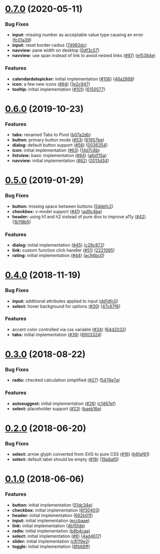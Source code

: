 <a name="0.7.0"></a>
# [0.7.0](https://github.com/arturmiz/vuent/compare/v0.6.0...v0.7.0) (2020-05-11)


### Bug Fixes

* **input:** missing number as acceptable value type causing an error ([fc01a39](https://github.com/arturmiz/vuent/commit/fc01a39))
* **input:** reset border-radius ([74983dc](https://github.com/arturmiz/vuent/commit/74983dc))
* **navview:** pane width on desktop ([0df3c57](https://github.com/arturmiz/vuent/commit/0df3c57))
* **navview:** use span instead of link to avoid nested links ([#97](https://github.com/arturmiz/vuent/issues/97)) ([ef5384e](https://github.com/arturmiz/vuent/commit/ef5384e))


### Features

* **calendardatepicker:** initial implementation ([#106](https://github.com/arturmiz/vuent/issues/106)) ([48a2868](https://github.com/arturmiz/vuent/commit/48a2868))
* **icon:** a few new icons ([#94](https://github.com/arturmiz/vuent/issues/94)) ([1e2c947](https://github.com/arturmiz/vuent/commit/1e2c947))
* **tooltip:** initial implementation ([#101](https://github.com/arturmiz/vuent/issues/101)) ([6150577](https://github.com/arturmiz/vuent/commit/6150577))



<a name="0.6.0"></a>
# [0.6.0](https://github.com/arturmiz/vuent/compare/v0.5.0...v0.6.0) (2019-10-23)


### Features

* **tabs:** renamed Tabs to Pivot ([b07a2db](https://github.com/arturmiz/vuent/commit/b07a2db))
* **button:** primary button mode ([#53](https://github.com/arturmiz/vuent/issues/53)) ([61957be](https://github.com/arturmiz/vuent/commit/61957be))
* **dialog:** default button support ([#56](https://github.com/arturmiz/vuent/issues/56)) ([0036354](https://github.com/arturmiz/vuent/commit/0036354))
* **icon:** initial implementation  ([#63](https://github.com/arturmiz/vuent/issues/63)) ([14d7c8b](https://github.com/arturmiz/vuent/commit/14d7c8b))
* **listview:** basic implementation ([#84](https://github.com/arturmiz/vuent/issues/84)) ([a6d115a](https://github.com/arturmiz/vuent/commit/a6d115a))
* **navview:** initial implementation ([#62](https://github.com/arturmiz/vuent/issues/62)) ([2013d34](https://github.com/arturmiz/vuent/commit/2013d34))



<a name="0.5.0"></a>
# [0.5.0](https://github.com/arturmiz/vuent/compare/v0.4.0...v0.5.0) (2019-01-29)


### Bug Fixes

* **button:** missing space between buttons ([5ddefc2](https://github.com/arturmiz/vuent/commit/5ddefc2))
* **checkbox:** v-model support ([#41](https://github.com/arturmiz/vuent/issues/41)) ([ad9c4be](https://github.com/arturmiz/vuent/commit/ad9c4be))
* **header:** using h1 and h2 instead of pure divs to improve a11y ([#42](https://github.com/arturmiz/vuent/issues/42)) ([1b118b5](https://github.com/arturmiz/vuent/commit/1b118b5))


### Features

* **dialog:** initial implementation ([#45](https://github.com/arturmiz/vuent/issues/45)) ([c28c872](https://github.com/arturmiz/vuent/commit/c28c872))
* **link:** custom function click handler ([#51](https://github.com/arturmiz/vuent/issues/51)) ([2221095](https://github.com/arturmiz/vuent/commit/2221095))
* **rating:** initial implementation ([#44](https://github.com/arturmiz/vuent/issues/44)) ([ac94bc0](https://github.com/arturmiz/vuent/commit/ac94bc0))



<a name="0.4.0"></a>
# [0.4.0](https://github.com/arturmiz/vuent/compare/v0.3.0...v0.4.0) (2018-11-19)


### Bug Fixes

* **input:** additional attributes applied to input ([dd1dfc0](https://github.com/arturmiz/vuent/commit/dd1dfc0))
* **select:** hover background for options ([#30](https://github.com/arturmiz/vuent/issues/30)) ([47c67f6](https://github.com/arturmiz/vuent/commit/47c67f6))


### Features

* accent color controlled via css variable ([#34](https://github.com/arturmiz/vuent/issues/34)) ([64d2032](https://github.com/arturmiz/vuent/commit/64d2032))
* **tabs:** initial implementation ([#39](https://github.com/arturmiz/vuent/issues/39)) ([6903324](https://github.com/arturmiz/vuent/commit/6903324))



<a name="0.3.0"></a>
# [0.3.0](https://github.com/arturmiz/vuent/compare/v0.2.0...v0.3.0) (2018-08-22)


### Bug Fixes

* **radio:** checked calculation simplified ([#27](https://github.com/arturmiz/vuent/issues/27)) ([5478e7a](https://github.com/arturmiz/vuent/commit/5478e7a))


### Features

* **autosuggest:** initial implementation ([#26](https://github.com/arturmiz/vuent/issues/26)) ([c1467ef](https://github.com/arturmiz/vuent/commit/c1467ef))
* **select:** placeholder support ([#23](https://github.com/arturmiz/vuent/issues/23)) ([baeb16e](https://github.com/arturmiz/vuent/commit/baeb16e))



<a name="0.2.0"></a>
# [0.2.0](https://github.com/arturmiz/vuent/compare/v0.1.0...v0.2.0) (2018-06-20)


### Bug Fixes

* **select:** arrow glyph converted from SVG to pure CSS  ([#16](https://github.com/arturmiz/vuent/issues/16)) ([b6faf61](https://github.com/arturmiz/vuent/commit/b6faf61))
* **select:** default label should be empty ([#18](https://github.com/arturmiz/vuent/issues/18)) ([19a8af0](https://github.com/arturmiz/vuent/commit/19a8af0))



<a name="0.1.0"></a>
# [0.1.0](https://github.com/arturmiz/vuent/compare/51dc34e...v0.1.0) (2018-06-06)


### Features

* **button:** initial implementation ([51dc34e](https://github.com/arturmiz/vuent/commit/51dc34e))
* **checkbox:** initial implementation ([6f30403](https://github.com/arturmiz/vuent/commit/6f30403))
* **header:** initial implementation ([662b01f](https://github.com/arturmiz/vuent/commit/662b01f))
* **input:** initial implementation ([eccbaae](https://github.com/arturmiz/vuent/commit/eccbaae))
* **link:** initial implementation ([4b15fde](https://github.com/arturmiz/vuent/commit/4b15fde))
* **radio:** initial implementation ([b8b4caa](https://github.com/arturmiz/vuent/commit/b8b4caa))
* **select:** initial implementation ([#6](https://github.com/arturmiz/vuent/issues/6)) ([4ad4617](https://github.com/arturmiz/vuent/commit/4ad4617))
* **slider:** initial implementation ([c8119e2](https://github.com/arturmiz/vuent/commit/c8119e2))
* **toggle:** initial implementation ([8fb68ff](https://github.com/arturmiz/vuent/commit/8fb68ff))

